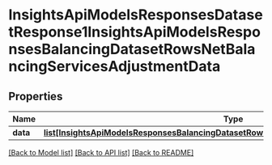 # InsightsApiModelsResponsesDatasetResponse1InsightsApiModelsResponsesBalancingDatasetRowsNetBalancingServicesAdjustmentData

## Properties
Name | Type | Description | Notes
------------ | ------------- | ------------- | -------------
**data** | [**list[InsightsApiModelsResponsesBalancingDatasetRowsNetBalancingServicesAdjustmentData]**](InsightsApiModelsResponsesBalancingDatasetRowsNetBalancingServicesAdjustmentData.md) |  | [optional] 

[[Back to Model list]](../README.md#documentation-for-models) [[Back to API list]](../README.md#documentation-for-api-endpoints) [[Back to README]](../README.md)

